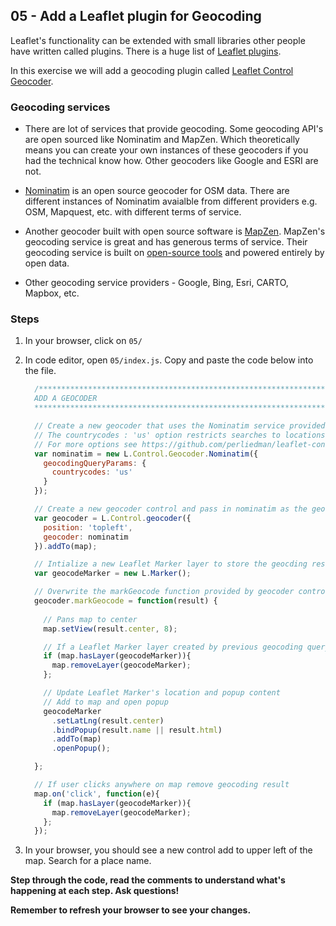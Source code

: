 ## 05 - Add a Leaflet plugin for Geocoding

Leaflet's functionality can be extended with small libraries other people have written called plugins. There is a huge list of [Leaflet plugins](http://leafletjs.com/plugins.html). 

In this exercise we will add a geocoding plugin called [Leaflet Control Geocoder](https://github.com/perliedman/leaflet-control-geocoder).

### Geocoding services

* There are lot of services that provide geocoding. Some geocoding API's are open sourced like Nominatim and MapZen. Which theoretically means you can create your own instances of these geocoders if you had the technical know how. Other geocoders like Google and ESRI are not.

* [Nominatim](http://wiki.openstreetmap.org/wiki/Nominatim) is an open source geocoder for OSM data. There are different instances of Nominatim avaialble from different providers e.g. OSM, Mapquest, etc. with different terms of service. 

* Another geocoder built with open source software is [MapZen](https://mapzen.com/products/search/?lng=-73.98056&lat=40.72593&zoom=12). MapZen's geocoding service is great and has generous terms of service. Their geocoding service is built on [open-source tools](https://github.com/pelias/pelias) and powered entirely by open data. 

* Other geocoding service providers - Google, Bing, Esri, CARTO, Mapbox, etc.

### Steps

1. In your browser, click on `05/`

2. In code editor, open `05/index.js`. Copy and paste the code below into the file.

    ```javascript
      /************************************************************************
      ADD A GEOCODER
      ************************************************************************/

      // Create a new geocoder that uses the Nominatim service provided by OSM
      // The countrycodes : 'us' option restricts searches to locations within US
      // For more options see https://github.com/perliedman/leaflet-control-geocoder
      var nominatim = new L.Control.Geocoder.Nominatim({
        geocodingQueryParams: {
          countrycodes: 'us'
        }
      });

      // Create a new geocoder control and pass in nominatim as the geocding service to use
      var geocoder = L.Control.geocoder({
        position: 'topleft',
        geocoder: nominatim
      }).addTo(map);

      // Intialize a new Leaflet Marker layer to store the geocding result
      var geocodeMarker = new L.Marker();

      // Overwrite the markGeocode function provided by geocoder control
      geocoder.markGeocode = function(result) {
        
        // Pans map to center
        map.setView(result.center, 8);

        // If a Leaflet Marker layer created by previous geocoding query exists, remove it from map
        if (map.hasLayer(geocodeMarker)){
          map.removeLayer(geocodeMarker);
        };

        // Update Leaflet Marker's location and popup content
        // Add to map and open popup
        geocodeMarker
          .setLatLng(result.center)
          .bindPopup(result.name || result.html)
          .addTo(map)
          .openPopup();    

      };

      // If user clicks anywhere on map remove geocoding result
      map.on('click', function(e){
        if (map.hasLayer(geocodeMarker)){
          map.removeLayer(geocodeMarker);
        };
      });
    ```

3. In your browser, you should see a new control add to upper left of the map. Search for a place name.


__Step through the code, read the comments to understand what's happening at each step. Ask questions!__

__Remember to refresh your browser to see your changes.__


